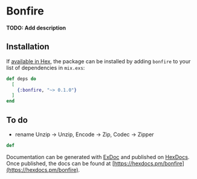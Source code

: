 # Bonfire

**TODO: Add description**

## Installation

If [available in Hex](https://hex.pm/docs/publish), the package can be installed
by adding `bonfire` to your list of dependencies in `mix.exs`:

```elixir
def deps do
  [
    {:bonfire, "~> 0.1.0"}
  ]
end
```

## To do
- rename Unzip -> Unzip, Encode -> Zip, Codec -> Zipper

```elixir
def
``` 
Documentation can be generated with [ExDoc](https://github.com/elixir-lang/ex_doc)
and published on [HexDocs](https://hexdocs.pm). Once published, the docs can
be found at [https://hexdocs.pm/bonfire](https://hexdocs.pm/bonfire).

